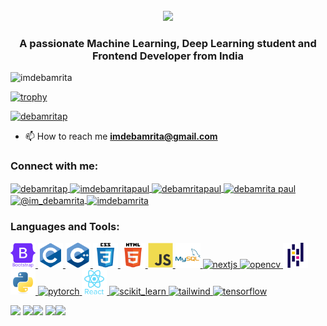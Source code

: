 <div align="center">

<br>

<img src="https://readme-typing-svg.herokuapp.com?color=%23414141&size=250&duration=5000&center=true&width=5000&height=500&lines=Hello+<guys/>!;I'm+Debamrita" />
<h3 align="center">A passionate Machine Learning, Deep Learning student and Frontend Developer from India</h3>
</div>
<p align="left"><img src="https://komarev.com/ghpvc/?username=imdebamrita&label=Profile%20views&color=0e75b6&style=flat" alt="imdebamrita" /></p>

[![trophy](https://github-profile-trophy.vercel.app/?username=imdebamrita&rank=-C,-B&theme=juicyfresh)](https://github.com/ryo-ma/github-profile-trophy)

<p align="left">
    <a href="https://twitter.com/debamritap" target="blank"><img src="https://img.shields.io/twitter/follow/debamritap?logo=twitter&style=for-the-badge" alt="debamritap" /></a>
</p>

- 📫 How to reach me **imdebamrita@gmail.com**

<h3 align="left">Connect with me:</h3>
<p align="left">
    <a href="https://twitter.com/debamritap" target="blank">
        <img align="center" src="https://raw.githubusercontent.com/rahuldkjain/github-profile-readme-generator/master/src/images/icons/Social/twitter.svg" alt="debamritap" height="30" width="40" />
    </a>
    <a href="https://linkedin.com/in/imdebamritapaul" target="blank">
        <img align="center" src="https://raw.githubusercontent.com/rahuldkjain/github-profile-readme-generator/master/src/images/icons/Social/linked-in-alt.svg" alt="imdebamritapaul" height="30" width="40" />
    </a>
    <a href="https://kaggle.com/debamritapaul" target="blank">
        <img align="center" src="https://raw.githubusercontent.com/rahuldkjain/github-profile-readme-generator/master/src/images/icons/Social/kaggle.svg" alt="debamritapaul" height="30" width="40" />
    </a>
    <a href="https://www.youtube.com/c/debamrita paul" target="blank">
        <img align="center" src="https://raw.githubusercontent.com/rahuldkjain/github-profile-readme-generator/master/src/images/icons/Social/youtube.svg" alt="debamrita paul" height="30" width="40" />
    </a>
    <a href="https://www.hackerrank.com/@im_debamrita" target="blank">
        <img align="center" src="https://raw.githubusercontent.com/rahuldkjain/github-profile-readme-generator/master/src/images/icons/Social/hackerrank.svg" alt="@im_debamrita" height="30" width="40" />
    </a>
    <a href="https://www.leetcode.com/imdebamrita" target="blank">
        <img align="center" src="https://raw.githubusercontent.com/rahuldkjain/github-profile-readme-generator/master/src/images/icons/Social/leet-code.svg" alt="imdebamrita" height="30" width="40" />
    </a>
</p>

<h3 align="left">Languages and Tools:</h3>
<p align="left">
    <a href="https://getbootstrap.com" target="_blank" rel="noreferrer"> <img src="https://raw.githubusercontent.com/devicons/devicon/master/icons/bootstrap/bootstrap-plain-wordmark.svg" alt="bootstrap" width="40" height="40" /> </a>
    <a href="https://www.cprogramming.com/" target="_blank" rel="noreferrer"> <img src="https://raw.githubusercontent.com/devicons/devicon/master/icons/c/c-original.svg" alt="c" width="40" height="40" /> </a>
    <a href="https://www.w3schools.com/cpp/" target="_blank" rel="noreferrer"> <img src="https://raw.githubusercontent.com/devicons/devicon/master/icons/cplusplus/cplusplus-original.svg" alt="cplusplus" width="40" height="40" /> </a>
    <a href="https://www.w3schools.com/css/" target="_blank" rel="noreferrer"> <img src="https://raw.githubusercontent.com/devicons/devicon/master/icons/css3/css3-original-wordmark.svg" alt="css3" width="40" height="40" /> </a>
    <a href="https://www.w3.org/html/" target="_blank" rel="noreferrer"> <img src="https://raw.githubusercontent.com/devicons/devicon/master/icons/html5/html5-original-wordmark.svg" alt="html5" width="40" height="40" /> </a>
    <a href="https://developer.mozilla.org/en-US/docs/Web/JavaScript" target="_blank" rel="noreferrer">
        <img src="https://raw.githubusercontent.com/devicons/devicon/master/icons/javascript/javascript-original.svg" alt="javascript" width="40" height="40" />
    </a>
    <a href="https://www.mysql.com/" target="_blank" rel="noreferrer"> <img src="https://raw.githubusercontent.com/devicons/devicon/master/icons/mysql/mysql-original-wordmark.svg" alt="mysql" width="40" height="40" /> </a>
    <a href="https://nextjs.org/" target="_blank" rel="noreferrer"> <img src="https://cdn.worldvectorlogo.com/logos/nextjs-2.svg" alt="nextjs" width="40" height="40" /> </a>
    <a href="https://opencv.org/" target="_blank" rel="noreferrer"> <img src="https://www.vectorlogo.zone/logos/opencv/opencv-icon.svg" alt="opencv" width="40" height="40" /> </a>
    <a href="https://pandas.pydata.org/" target="_blank" rel="noreferrer">
        <img src="https://raw.githubusercontent.com/devicons/devicon/2ae2a900d2f041da66e950e4d48052658d850630/icons/pandas/pandas-original.svg" alt="pandas" width="40" height="40" />
    </a>
    <a href="https://www.python.org" target="_blank" rel="noreferrer"> <img src="https://raw.githubusercontent.com/devicons/devicon/master/icons/python/python-original.svg" alt="python" width="40" height="40" /> </a>
    <a href="https://pytorch.org/" target="_blank" rel="noreferrer"> <img src="https://www.vectorlogo.zone/logos/pytorch/pytorch-icon.svg" alt="pytorch" width="40" height="40" /> </a>
    <a href="https://reactjs.org/" target="_blank" rel="noreferrer"> <img src="https://raw.githubusercontent.com/devicons/devicon/master/icons/react/react-original-wordmark.svg" alt="react" width="40" height="40" /> </a>
    <a href="https://scikit-learn.org/" target="_blank" rel="noreferrer"> <img src="https://upload.wikimedia.org/wikipedia/commons/0/05/Scikit_learn_logo_small.svg" alt="scikit_learn" width="40" height="40" /> </a>
    <a href="https://tailwindcss.com/" target="_blank" rel="noreferrer"> <img src="https://www.vectorlogo.zone/logos/tailwindcss/tailwindcss-icon.svg" alt="tailwind" width="40" height="40" /> </a>
    <a href="https://www.tensorflow.org" target="_blank" rel="noreferrer"> <img src="https://www.vectorlogo.zone/logos/tensorflow/tensorflow-icon.svg" alt="tensorflow" width="40" height="40" /> </a>
</p>

![](https://github-profile-summary-cards.vercel.app/api/cards/profile-details?username=imdebamrita&theme=nord_dark)
![](http://github-profile-summary-cards.vercel.app/api/cards/repos-per-language?username=imdebamrita&theme=nord_dark)![](http://github-profile-summary-cards.vercel.app/api/cards/most-commit-language?username=imdebamrita&theme=nord_dark)
![](http://github-profile-summary-cards.vercel.app/api/cards/stats?username=imdebamrita&theme=nord_dark)![](http://github-profile-summary-cards.vercel.app/api/cards/productive-time?username=imdebamrita&theme=nord_dark&utcOffset=8)


<!---
    <p><img align="left" src="https://github-readme-stats.vercel.app/api/top-langs?username=imdebamrita&show_icons=true&locale=en&layout=compact" alt="imdebamrita" /></p>

    <p>&nbsp;<img align="center" src="https://github-readme-stats.vercel.app/api?username=imdebamrita&show_icons=true&locale=en" alt="imdebamrita" /></p>

    <p><img align="left" src="https://github-readme-streak-stats.herokuapp.com/?user=imdebamrita&" alt="imdebamrita" /></p>
    <p>&nbsp;<img align="center" src="https://kaggle-card.chienhsiang-hung.eu.org/api/svg?debamritapaul" alt="Debamrita Paul Kaggle Summary Card" /></p>
    ![](https://kaggle-card.chienhsiang-hung.eu.org/api/svg-allround?chienhsianghung)
--->

